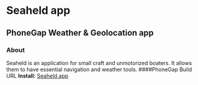 # Seaheld app

## PhoneGap Weather & Geolocation app
### About
Seaheld is an application for small craft and unmotorized boaters. It allows them to have essential navigation and weather tools.
####PhoneGap Build URL
**Install:** [Seaheld app](https://build.phonegap.com/apps/2095023/builds) 

    

